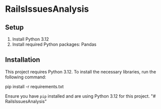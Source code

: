 # RailsIssuesAnalysis

## Setup

1. Install Python 3.12
2. Install required Python packages: Pandas

## Installation

This project requires Python 3.12. To install the necessary libraries, run the following command:

pip install -r requirements.txt

Ensure you have `pip` installed and are using Python 3.12 for this project.
"# RailsIssuesAnalysis" 
